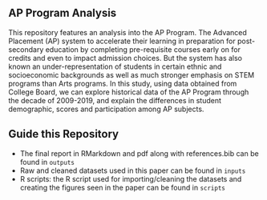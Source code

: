 ## AP Program Analysis

This repository features an analysis into the AP Program. The Advanced Placement (AP) system to accelerate their learning in preparation for post-secondary education by completing pre-requisite courses early on for credits and even to impact admission choices. But the system
has also known an under-representation of students in certain ethnic and socioeconomic backgrounds as well as much stronger emphasis on STEM programs than Arts programs. In this study, using data obtained from College Board, we can explore historical data of the AP Program through the decade of 2009-2019, and explain the differences in student demographic, scores and participation among AP subjects.

## Guide this Repository

- The final report in RMarkdown and pdf along with references.bib can be found in `outputs`
- Raw and cleaned datasets used in this paper can be found in `inputs`
- R scripts: the R script used for importing/cleaning the datasets and creating the figures seen in the paper can be found in `scripts`
